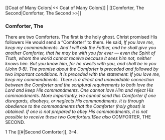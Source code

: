 [[Coat of Many Colors|<< Coat of Many Colors]]  |  [[Comforter, The Second|Comforter, The Second >>]]

### Comforter, The
There are two Comforters. The first is the holy ghost. Christ promised His followers He would send a “Comforter” to them. He said, *If you love me, keep my commandments. And I will ask the Father, and he shall give you another Comforter, that he may be with you for ever — even the Spirit of Truth, whom the world cannot receive because it sees him not, neither knows him. But you know him, for he dwells with you, and shall be in you *(John 9:8). The promise about the Comforter is preceded and followed by two important conditions. It is preceded with the statement: *If you love me, keep my commandments*. There is a direct and unavoidable connection between the Comforter and the scriptural requirements to both love the Lord and keep His commandments. One cannot love Him and reject His commandments. More importantly, He cannot send this Comforter if one disregards, disobeys, or neglects His commandments. It is through obedience to the commandments that the Comforter (holy ghost) is obtained. If one is not prepared to obey His commandments, it is not possible to receive these two Comforters.1*See also* COMFORTER, THE SECOND.



1 The [[#|Second Comforter]], 3–4.